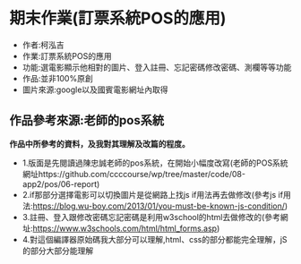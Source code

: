 # 期末作業(訂票系統POS的應用)
* 作者:柯泓吉
* 作業:訂票系統POS的應用
* 功能:選電影顯示他相對的圖片、登入註冊、忘記密碼修改密碼、測欄等等功能
* 作品:並非100%原創
* 圖片來源:google以及國賓電影網址內取得
## 作品參考來源:老師的pos系統
**作品中所參考的資料，及我對其理解及改篇的程度。**
* 1.版面是先閱讀過陳忠誠老師的pos系統，在開始小幅度改寫(老師的POS系統網址https://github.com/ccccourse/wp/tree/master/code/08-app2/pos/06-report)
* 2.if那部分選擇電影可以切換圖片是從網路上找js if用法再去做修改(參考js if用法:https://blog.wu-boy.com/2013/01/you-must-be-known-js-condition/)
* 3.註冊、登入跟修改密碼忘記密碼是利用w3school的html去做修改的(參考網址:https://www.w3schools.com/html/html_forms.asp)
* 4.對這個編譯器原始碼我大部分可以理解,html、css的部分都能完全理解，jS的部分大部分能理解